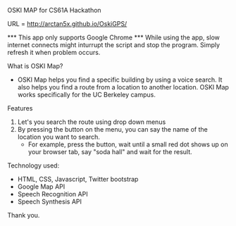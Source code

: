 OSKI MAP for CS61A Hackathon

URL = http://arctan5x.github.io/OskiGPS/

*** This app only supports Google Chrome
*** While using the app, slow internet connects might inturrupt the script and stop the program. Simply refresh it when problem occurs. 

What is OSKI Map?
- OSKI Map helps you find a specific building by using a voice search. It also helps you find a route from a location to another location. OSKI Map works specifically for the UC Berkeley campus.

Features
1) Let's you search the route using drop down menus
2) By pressing the button on the menu, you can say the name of the location you want to search. 
	- For example, press the button, wait until a small red dot shows up on your browser tab, say "soda hall" and wait for the result.

Technology used:
- HTML, CSS, Javascript, Twitter bootstrap
- Google Map API
- Speech Recognition API
- Speech Synthesis API

Thank you. 
